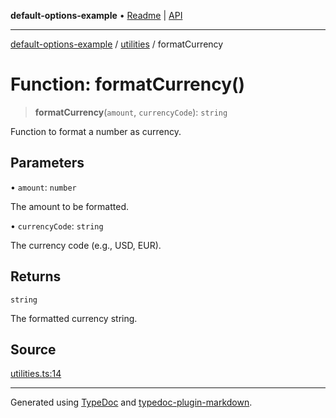 **default-options-example** • [Readme](../../README.md) \| [API](../../modules.md)

***

[default-options-example](../../README.md) / [utilities](../README.md) / formatCurrency

# Function: formatCurrency()

> **formatCurrency**(`amount`, `currencyCode`): `string`

Function to format a number as currency.

## Parameters

• `amount`: `number`

The amount to be formatted.

• `currencyCode`: `string`

The currency code (e.g., USD, EUR).

## Returns

`string`

The formatted currency string.

## Source

[utilities.ts:14](https://github.com/tgreyuk/typedoc-plugin-markdown-examples/blob/5f3948e/examples/01-typedoc-plugin-markdown/src/utilities.ts#L14)

***

Generated using [TypeDoc](https://typedoc.org) and [typedoc-plugin-markdown](https://typedoc-plugin-markdown.org).
